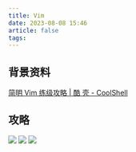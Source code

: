 ```yaml
---
title: Vim
date: 2023-08-08 15:46
article: false
tags: 
---
```


## 背景资料

[简明 Vim 练级攻略 | 酷 壳 - CoolShell](https://coolshell.cn/articles/5426.html)

## 攻略
<img src="http://oss.naglfar28.com/naglfar28/202308081635275.png"/>

<img src="http://oss.naglfar28.com/naglfar28/202308081635091.png"/>

<img src="http://oss.naglfar28.com/naglfar28/202308081647754.png"/>
